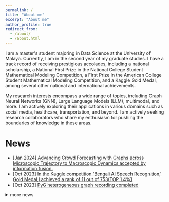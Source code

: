 ```yaml
---
permalink: /
title: "About me"
excerpt: "About me"
author_profile: true
redirect_from: 
  - /about/
  - /about.html
---
```


I am a master's student majoring in Data Science at the University of Malaya. Currently, I am in the second year of my graduate studies. I have a track record of receiving prestigious accolades, including a national scholarship, a National First Prize in the National College Student Mathematical Modeling Competition, a First Prize in the American College Student Mathematical Modeling Competition, and a Kaggle  Gold Medal, among several other national and international achievements.

My research interests encompass a wide range of topics, including Graph Neural Networks (GNN), Large Language Models (LLM), multimodal, and more. I am actively exploring their applications in various domains such as social media, healthcare, transportation, and beyond. I am actively seeking research collaborators who share my enthusiasm for pushing the boundaries of knowledge in these areas.

News
======
* [Jan 2024] [Advancing Crowd Forecasting with Graphs across Microscopic Trajectory to Macroscopic Dynamics accepted by information fusion.](https://www.sciencedirect.com/science/article/pii/S1566253524000538)
* [Oct 2023] [In the Kaggle competition 'Bengali AI Speech Recognition,' Gold Medal,I achieved a rank of 11 out of 753(TOP 1.4%)](https://www.kaggle.com/competitions/bengaliai-speech)
* [Oct 2023] [PyG heterogeneous graph recording completed](https://www.bilibili.com/video/BV1vz4y1j7eC/?spm_id_from=333.999.0.0&vd_source=4d252ee3a2cef99640bf78da96185b64)

<details>
  <summary>more news</summary>
  
  这是隐藏的文本内容。
  
  </details>







